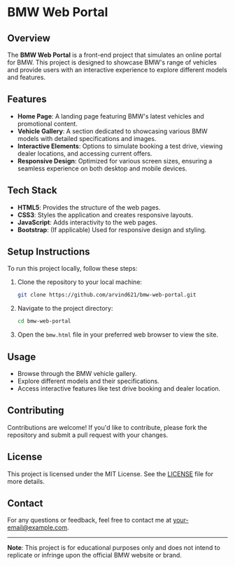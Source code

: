 # BMW Web Portal

## Overview

The **BMW Web Portal** is a front-end project that simulates an online portal for BMW. This project is designed to showcase BMW's range of vehicles and provide users with an interactive experience to explore different models and features.

## Features

- **Home Page**: A landing page featuring BMW's latest vehicles and promotional content.
- **Vehicle Gallery**: A section dedicated to showcasing various BMW models with detailed specifications and images.
- **Interactive Elements**: Options to simulate booking a test drive, viewing dealer locations, and accessing current offers.
- **Responsive Design**: Optimized for various screen sizes, ensuring a seamless experience on both desktop and mobile devices.

## Tech Stack

- **HTML5**: Provides the structure of the web pages.
- **CSS3**: Styles the application and creates responsive layouts.
- **JavaScript**: Adds interactivity to the web pages.
- **Bootstrap**: (If applicable) Used for responsive design and styling.

## Setup Instructions

To run this project locally, follow these steps:

1. Clone the repository to your local machine:
   ```bash
   git clone https://github.com/arvind621/bmw-web-portal.git
   ```

2. Navigate to the project directory:
   ```bash
   cd bmw-web-portal
   ```

3. Open the `bmw.html` file in your preferred web browser to view the site.

## Usage

- Browse through the BMW vehicle gallery.
- Explore different models and their specifications.
- Access interactive features like test drive booking and dealer location.

## Contributing

Contributions are welcome! If you'd like to contribute, please fork the repository and submit a pull request with your changes.

## License

This project is licensed under the MIT License. See the [LICENSE](LICENSE) file for more details.

## Contact

For any questions or feedback, feel free to contact me at [your-email@example.com](mailto:your-email@example.com).

---

**Note**: This project is for educational purposes only and does not intend to replicate or infringe upon the official BMW website or brand.
